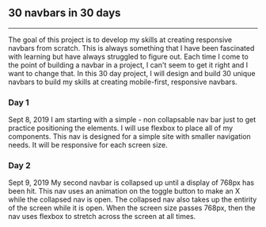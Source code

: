## 30 navbars in 30 days
___
The goal of this project is to develop my skills at creating responsive navbars from scratch.
This is always something that I have been fascinated with learning but have always struggled
to figure out. Each time I come to the point of building a navbar in a project, I can't seem
to get it right and I want to change that. In this 30 day project, I will design and build 
30 unique navbars to build my skills at creating mobile-first, responsive navbars.

### Day 1
Sept 8, 2019
I am starting with a simple - non collapsable nav bar just to get practice positioning the 
elements. I will use flexbox to place all of my components. This nav is designed for a simple
site with smaller navigation needs. It will be responsive for each screen size.

### Day 2
Sept 9, 2019
My second navbar is collapsed up until a display of 768px has been hit. This nav uses an 
animation on the toggle button to make an X while the collapsed nav is open. The collapsed
nav also takes up the entirity of the screen while it is open. When the screen size passes
768px, then the nav uses flexbox to stretch across the screen at all times.
